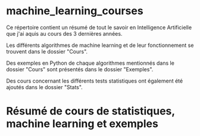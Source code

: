 # machine_learning_courses

Ce répertoire contient un résumé  de tout le savoir en Intelligence Artificielle que j'ai aquis au cours des 3 dernières années.

Les différents algorithmes de machine learning et de leur fonctionnement se trouvent dans le dossier "Cours".

Des exemples en Python de chaque algorithmes mentionnés dans le dossier "Cours" sont présentés dans le dossier "Exemples".

Des cours concernant les différents tests statistiques ont également été ajoutés dans le dossier "Stats".



# Résumé de cours de statistiques, machine learning et exemples
